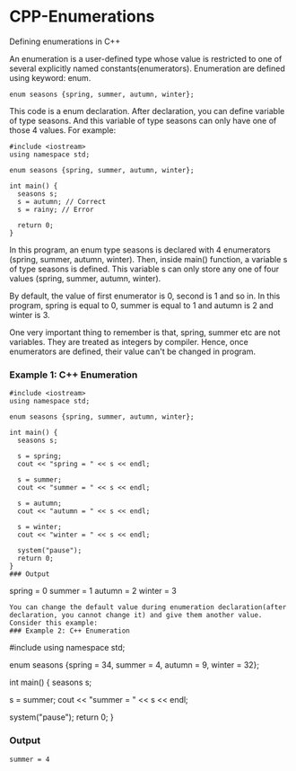 # CPP-Enumerations
Defining enumerations in C++

An enumeration is a user-defined type whose value is restricted to one of several explicitly named constants(enumerators). Enumeration are defined using keyword: enum.
```
enum seasons {spring, summer, autumn, winter};
```
This code is a enum declaration. After declaration, you can define variable of type seasons. And this variable of type seasons can only have one of those 4 values. For example:
```
#include <iostream> 
using namespace std; 

enum seasons {spring, summer, autumn, winter}; 

int main() { 
  seasons s; 
  s = autumn; // Correct 
  s = rainy; // Error
  
  return 0; 
}
```
In this program, an enum type seasons is declared with 4 enumerators (spring, summer, autumn, winter). Then, inside main() function, a variable s of type seasons is defined. This variable s can only store any one of four values (spring, summer, autumn, winter).

By default, the value of first enumerator is 0, second is 1 and so in. In this program, spring is equal to 0, summer is equal to 1 and autumn is 2 and winter is 3.

One very important thing to remember is that, spring, summer etc are not variables. They are treated as integers by compiler. Hence, once enumerators are defined, their value can't be changed in program.
### Example 1: C++ Enumeration
```
#include <iostream> 
using namespace std; 

enum seasons {spring, summer, autumn, winter}; 

int main() { 
  seasons s; 
  
  s = spring; 
  cout << "spring = " << s << endl; 
  
  s = summer; 
  cout << "summer = " << s << endl; 
  
  s = autumn; 
  cout << "autumn = " << s << endl; 
  
  s = winter; 
  cout << "winter = " << s << endl; 
  
  system("pause"); 
  return 0; 
}
### Output
```
spring = 0
summer = 1
autumn = 2
winter = 3
```
You can change the default value during enumeration declaration(after declaration, you cannot change it) and give them another value. Consider this example:
### Example 2: C++ Enumeration
```
#include <iostream> 
using namespace std;

enum seasons {spring = 34, summer = 4, autumn = 9, winter = 32}; 

int main() { 
  seasons s; 
  
  s = summer; 
  cout << "summer = " << s << endl; 
  
  system("pause"); 
  return 0; 
}
### Output
```
summer = 4
```
